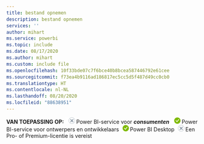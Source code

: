 ```yaml
---
title: bestand opnemen
description: bestand opnemen
services: ''
author: mihart
ms.service: powerbi
ms.topic: include
ms.date: 08/17/2020
ms.author: mihart
ms.custom: include file
ms.openlocfilehash: 10f33bde07c7f6bce40b8bcea587446792e61cee
ms.sourcegitcommit: f73ea4b9116ad186817ec5cc5d5f487d49cc0cb0
ms.translationtype: HT
ms.contentlocale: nl-NL
ms.lasthandoff: 08/20/2020
ms.locfileid: "88638951"
---
```

<Token>**VAN TOEPASSING OP:** ![nee](media/no.png)Power BI-service voor ***consumenten*** ![ja](media/yes.png)Power BI-service voor ontwerpers en ontwikkelaars![ja](media/yes.png)Power BI Desktop![nee](media/no.png)Een Pro- of Premium-licentie is vereist</Token>